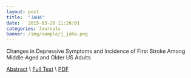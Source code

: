 ```yaml
---
layout: post
title:  "JAHA"
date:   2015-03-20 11:26:01
categories: Journals
banner: /img/sample/j_jaha.png
---
```


Changes in Depressive Symptoms and Incidence of First Stroke Among Middle‐Aged and Older US Adults 

<a href="http://stroke.ahajournals.org/content/46/5/1167.abstract">Abstract</a> \ <a href="http://stroke.ahajournals.org/content/46/5/1167.full">Full Text</a> \ <a href="http://stroke.ahajournals.org/content/46/5/1167.full.pdf+html">PDF</a>